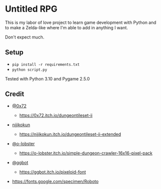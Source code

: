 Untitled RPG
============

This is my labor of love project to learn game development with Python and to make a Zelda-like where I'm able to add in anything I want.

Don't expect much.

Setup
-----

- `pip install -r requirements.txt`
- `python script.py`

Tested with Python 3.10 and Pygame 2.5.0


Credit
-----------

- [@0x72](https://0x72.itch.io/)
    - https://0x72.itch.io/dungeontileset-ii

- [nijikokun](https://nijikokun.itch.io/)
    - https://nijikokun.itch.io/dungeontileset-ii-extended

- [@o-lobster](https://o-lobster.itch.io/)
    - https://o-lobster.itch.io/simple-dungeon-crawler-16x16-pixel-pack

- [@ggbot](https://ggbot.itch.io/)
    - https://ggbot.itch.io/pixeloid-font

- https://fonts.google.com/specimen/Roboto
